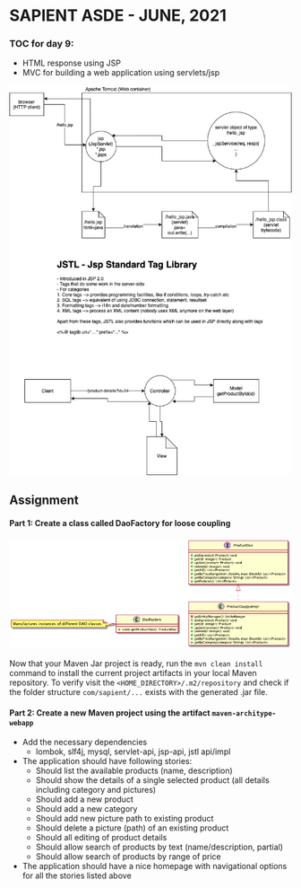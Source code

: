 # SAPIENT ASDE - JUNE, 2021

### TOC for day 9:

-   HTML response using JSP
-   MVC for building a web application using servlets/jsp

![Concepts](./concepts.dio.png 'Concepts')

## Assignment

#### Part 1: Create a class called DaoFactory for loose coupling

![](./dao.png 'DaoFactory for loose coupling')

Now that your Maven Jar project is ready, run the `mvn clean install` command to install the current project artifacts in your local Maven repository. To verify visit the `<HOME_DIRECTORY>/.m2/repository` and check if the folder structure `com/sapient/...` exists with the generated .jar file.

#### Part 2: Create a new Maven project using the artifact `maven-architype-webapp`

-   Add the necessary dependencies
    -   lombok, slf4j, mysql, servlet-api, jsp-api, jstl api/impl
-   The application should have following stories:
    -   Should list the available products (name, description)
    -   Should show the details of a single selected product (all details including category and pictures)
    -   Should add a new product
    -   Should add a new category
    -   Should add new picture path to existing product
    -   Should delete a picture (path) of an existing product
    -   Should all editing of product details
    -   Should allow search of products by text (name/description, partial)
    -   Should allow search of products by range of price
-   The application should have a nice homepage with navigational options for all the stories listed above
